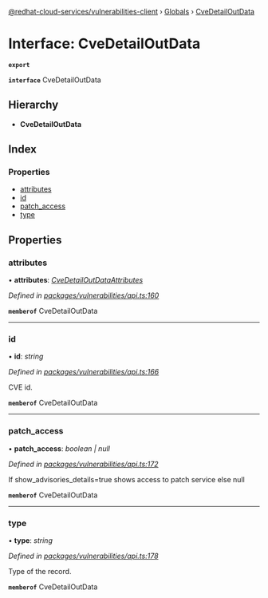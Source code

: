 [@redhat-cloud-services/vulnerabilities-client](../README.md) › [Globals](../globals.md) › [CveDetailOutData](cvedetailoutdata.md)

# Interface: CveDetailOutData

**`export`** 

**`interface`** CveDetailOutData

## Hierarchy

* **CveDetailOutData**

## Index

### Properties

* [attributes](cvedetailoutdata.md#attributes)
* [id](cvedetailoutdata.md#id)
* [patch_access](cvedetailoutdata.md#patch_access)
* [type](cvedetailoutdata.md#type)

## Properties

###  attributes

• **attributes**: *[CveDetailOutDataAttributes](cvedetailoutdataattributes.md)*

*Defined in [packages/vulnerabilities/api.ts:160](https://github.com/RedHatInsights/javascript-clients/blob/master/packages/vulnerabilities/api.ts#L160)*

**`memberof`** CveDetailOutData

___

###  id

• **id**: *string*

*Defined in [packages/vulnerabilities/api.ts:166](https://github.com/RedHatInsights/javascript-clients/blob/master/packages/vulnerabilities/api.ts#L166)*

CVE id.

**`memberof`** CveDetailOutData

___

###  patch_access

• **patch_access**: *boolean | null*

*Defined in [packages/vulnerabilities/api.ts:172](https://github.com/RedHatInsights/javascript-clients/blob/master/packages/vulnerabilities/api.ts#L172)*

If show_advisories_details=true shows access to patch service else null

**`memberof`** CveDetailOutData

___

###  type

• **type**: *string*

*Defined in [packages/vulnerabilities/api.ts:178](https://github.com/RedHatInsights/javascript-clients/blob/master/packages/vulnerabilities/api.ts#L178)*

Type of the record.

**`memberof`** CveDetailOutData
